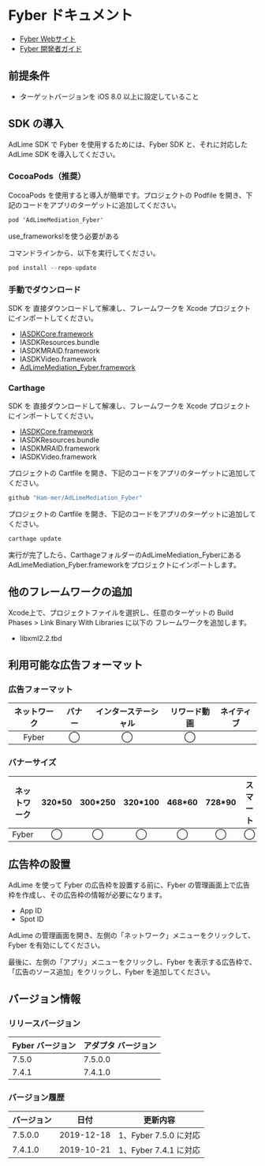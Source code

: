 # Fyber ドキュメント
- [Fyber Webサイト](https://www.fyber.com/)
- [Fyber 開発者ガイド](https://marketplace-supply.fyber.com/docs/new-vamp-ios)

## 前提条件
- ターゲットバージョンを iOS 8.0 以上に設定していること

## SDK の導入
AdLime SDK で Fyber を使用するためには、Fyber SDK と、それに対応した AdLime SDK を導入してください。

### CocoaPods（推奨）

CocoaPods を使用すると導入が簡単です。プロジェクトの Podfile を開き、下記のコードをアプリのターゲットに追加してください。
```objectivec
pod 'AdLimeMediation_Fyber'
```
use_frameworks!を使う必要がある

コマンドラインから、以下を実行してください。
```objectivec
pod install --repo-update
```

### 手動でダウンロード
SDK を 直接ダウンロードして解凍し、フレームワークを Xcode プロジェクトにインポートしてください。
- [IASDKCore.framework](http://inneractive-assets.s3.amazonaws.com/sdk/files/InneractiveAdSDK-iOS-v7.5.0.zip)
- IASDKResources.bundle
- IASDKMRAID.framework
- IASDKVideo.framework
- [AdLimeMediation_Fyber.framework](https://github.com/Ham-mer/AdLime-iOS-Pub/raw/master/DownloadZip/AdLimeMediation_Fyber/7.5.0.0.zip)

### Carthage
SDK を 直接ダウンロードして解凍し、フレームワークを Xcode プロジェクトにインポートしてください。
- [IASDKCore.framework](http://inneractive-assets.s3.amazonaws.com/sdk/files/InneractiveAdSDK-iOS-v7.5.0.zip)
- IASDKResources.bundle
- IASDKMRAID.framework
- IASDKVideo.framework

プロジェクトの Cartfile を開き、下記のコードをアプリのターゲットに追加してください。
```objectivec
github "Ham-mer/AdLimeMediation_Fyber"
```

プロジェクトの Cartfile を開き、下記のコードをアプリのターゲットに追加してください。
```objectivec
carthage update
```

実行が完了したら、CarthageフォルダーのAdLimeMediation_FyberにあるAdLimeMediation_Fyber.frameworkをプロジェクトにインポートします。

## 他のフレームワークの追加
Xcode上で、プロジェクトファイルを選択し、任意のターゲットの Build Phases > Link Binary With Libraries に以下の フレームワークを追加します。

- libxml2.2.tbd

## 利用可能な広告フォーマット

### 広告フォーマット
|ネットワーク|バナー|インターステーシャル|リワード動画|ネイティブ|
|:--------:|:----:|:----------:|:------:|:----:|
|Fyber    | ◯    | ◯           | ◯       |     |

### バナーサイズ
|ネットワーク|320*50  |300*250   |320*100  |468*60  |728*90  |スマート    |
|:-------:|:------:|:--------:|:-------:|:------:|:------:|:-------:|
|Fyber   |   ◯    |◯         |◯        |   ◯    |◯       |   ◯     |

## 広告枠の設置

AdLime を使って Fyber の広告枠を設置する前に、Fyber の管理画面上で広告枠を作成し、その広告枠の情報が必要になります。
- App ID
- Spot ID

AdLime の管理画面を開き、左側の「ネットワーク」メニューをクリックして、Fyber を有効にしてください。

最後に、左側の「アプリ」メニューをクリックし、Fyber を表示する広告枠で、「広告のソース追加」をクリックし、Fyber を追加してください。

## バージョン情報

### リリースバージョン
| Fyber バージョン | アダプタ バージョン |
|:-----------------|:----------------|
| 7.5.0            | 7.5.0.0         |
| 7.4.1            | 7.4.1.0         |

### バージョン履歴
| バージョン        | 日付       | 更新内容                           |
|-----------------|------------|----------------------------------|
| 7.5.0.0         | 2019-12-18 | 1、Fyber 7.5.0  に対応             |
| 7.4.1.0         | 2019-10-21 | 1、Fyber 7.4.1  に対応             |